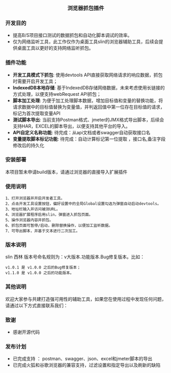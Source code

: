 <h3 align="center">浏览器抓包插件</h3>

### 开发目的

- 提高B/S项目接口测试的数据抓包和自动化脚本调试的效率。
- 仅为网络监听工具，此工作仅作为桌面工具slin的浏览器辅助工具，后续会提供桌面工具以更好的支持网络监听抓包。

### 插件功能

- **开发工具模式下抓包**: 使用devtools API直接获取网络请求的响应数据，抓包时需要开启开发工具；
- **IndexedDB本地存储**: 基于IndexedDB存储网络数据，未来考虑使用长链接的方式处理，以便支持webRequest API抓包；
- **脚本加工处理**: 为便于加工处理脚本数据，增加目标值和变量的替换功能，将请求数据中的目标值替换为变量值，并判返回值中第一位存在目标值的请求，标记为首次提取变量API
- **测试脚本导出**: 当前支持Postman格式、jmeter的JMX格式导出脚本，后续会支持HAR，EXCEL的脚本导出，以便支持其他平台的导入。
- **API自定义名称功能**: 待完成：从api文档或者swagger自动获取接口名
- **变量提取脚本标记功能**: 待完成：自动计算标记第一位提取 ，接口名,备注字段修改后的持久化
### 安装部署
本项目暂未申请build版本，请通过浏览器的直接导入扩展插件

### 使用说明

```text
1、打开浏览器并开启开发者工具。
2、点击开发工具设置按钮，偏好设置中的全局Global设置勾选为弹窗自动启动devtools。
3、地址栏输入并访问被测URL。
4、浏览器扩展程序启用slin，弹窗进入抓包页面。
5、操作浏览器内容并抓包。
6、抓包页面可暂停/启动，删除替换操作，以便加工监听数据。
7、可导出脚本，并基于文本进行二次加工。
```

### 版本说明

slin 西林 版本号命名规则为：v大版本.功能版本.Bug修复版本。比如：

```text
v1.0.1 是 v1.0.0 之后的Bug修复版本；
v1.1.0 是 v1.0.0 之后的功能版本。
```

### 其他说明

欢迎大家参与共建打造强可用性的辅助工具，如果您在使用过程中发现任何问题，请通过以下方式直接联系我们：

### 致谢
- 感谢开源代码

### 发布计划
- 已完成支持 ： postman、swagger、json、excel和jmeter脚本的导出
- 已完成火狐和谷歌浏览器的兼容支持，过滤设置和指定导出以及刷新的缺陷

